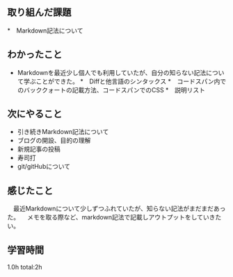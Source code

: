 ## 取り組んだ課題
*　Markdown記法について

## わかったこと
* Markdownを最近少し個人でも利用していたが、自分の知らない記法について学ぶことができた。
  *　Diffと他言語のシンタックス
  *　コードスパン内でのバッククォートの記載方法、コードスパンでのCSS
  *　説明リスト
  
## 次にやること
  * 引き続きMarkdown記法について
  * ブログの開設、目的の理解
  * 新規記事の投稿
  * 寿司打
  * git/gitHubについて
## 感じたこと
 　最近Markdownについて少しずつふれていたが、知らない記法がまだまだあった。
 　メモを取る際など、markdown記法で記載しアウトプットをしていきたい。
## 学習時間
  1.0h
  total:2h
